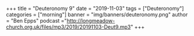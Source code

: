 +++
title = "Deuteronomy 9"
date = "2019-11-03"
tags = ["Deuteronomy"]
categories = ["morning"]
banner = "img/banners/deuteronomy.png"
author = "Ben Epps"
podcast ="http://longmeadow-church.org.uk/files/mp3/2019/20191103-Deut9.mp3"
+++

